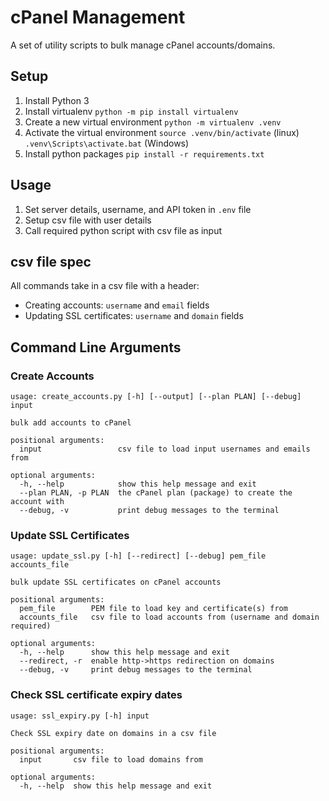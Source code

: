 # cPanel Management
A set of utility scripts to bulk manage cPanel accounts/domains.


## Setup
1. Install Python 3
2. Install virtualenv `python -m pip install virtualenv`
2. Create a new virtual environment `python -m virtualenv .venv`
3. Activate the virtual environment `source .venv/bin/activate` (linux) `.venv\Scripts\activate.bat` (Windows)
4. Install python packages `pip install -r requirements.txt`

## Usage
1. Set server details, username, and API token in `.env` file
2. Setup csv file with user details
3. Call required python script with csv file as input

## csv file spec
All commands take in a csv file with a header:
* Creating accounts: `username` and `email` fields
* Updating SSL certificates: `username` and `domain` fields

## Command Line Arguments
### Create Accounts
```
usage: create_accounts.py [-h] [--output] [--plan PLAN] [--debug] input

bulk add accounts to cPanel

positional arguments:
  input                 csv file to load input usernames and emails from

optional arguments:
  -h, --help            show this help message and exit
  --plan PLAN, -p PLAN  the cPanel plan (package) to create the account with
  --debug, -v           print debug messages to the terminal
```

### Update SSL Certificates
```
usage: update_ssl.py [-h] [--redirect] [--debug] pem_file accounts_file

bulk update SSL certificates on cPanel accounts

positional arguments:
  pem_file        PEM file to load key and certificate(s) from
  accounts_file   csv file to load accounts from (username and domain required)

optional arguments:
  -h, --help      show this help message and exit
  --redirect, -r  enable http->https redirection on domains
  --debug, -v     print debug messages to the terminal
```

### Check SSL certificate expiry dates
```
usage: ssl_expiry.py [-h] input

Check SSL expiry date on domains in a csv file

positional arguments:
  input       csv file to load domains from

optional arguments:
  -h, --help  show this help message and exit
  ```
